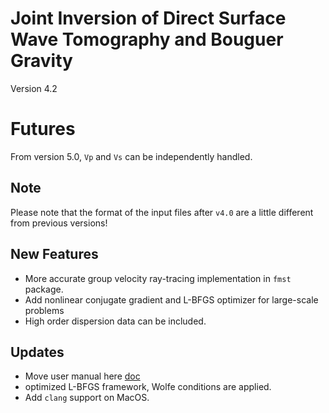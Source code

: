 # Joint Inversion of Direct Surface Wave Tomography and Bouguer Gravity
Version 4.2

# Futures
From version 5.0, `Vp` and `Vs` can be independently handled.

## Note
Please note that the format of the input files after `v4.0` are a little different from previous versions!

## New Features
* More accurate group velocity ray-tracing implementation in `fmst` package.
* Add nonlinear conjugate gradient and L-BFGS optimizer for large-scale problems
* High order dispersion data can be included.

## Updates
* Move user manual here [doc](doc/UserManual.md)
* optimized L-BFGS framework, Wolfe conditions are applied.
* Add `clang` support on MacOS.
